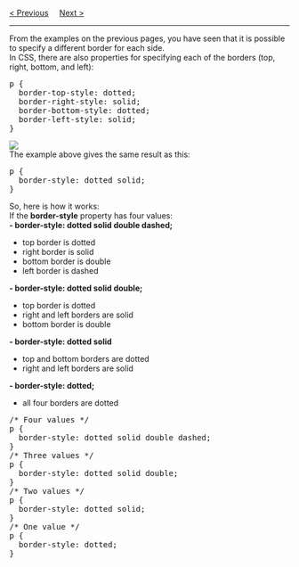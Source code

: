 <a href="/CSS/Borders/Colors.md">&lt; Previous</a>
&nbsp;&nbsp;&nbsp;
<a href="/CSS/Borders/Round.md">Next &gt;</a>
<hr>
From the examples on the previous pages, you have seen that it is possible to specify a different border for each side.
<br>
In CSS, there are also properties for specifying each of the borders (top, right, bottom, and left):
<pre>
p {
  border-top-style: dotted;
  border-right-style: solid;
  border-bottom-style: dotted;
  border-left-style: solid;
}
</pre>
<img src="https://i.imgur.com/zz0Y1an.png">
<br>
The example above gives the same result as this:
<pre>
p {
  border-style: dotted solid;
}
</pre>
So, here is how it works:
<br>
If the <b>border-style</b> property has four values:
<br>
<b> - border-style: dotted solid double dashed;</b>
<ul>
  <li>top border is dotted</li>
  <li>right border is solid</li>
  <li>bottom border is double</li>
  <li>left border is dashed</li>
</ul>
<b> - border-style: dotted solid double;</b>
<ul>
  <li>top border is dotted</li>
  <li>right and left borders are solid</li>
  <li>bottom border is double</li>
</ul>
<b> - border-style: dotted solid</b>
<ul>
  <li>top and bottom borders are dotted</li>
  <li>right and left borders are solid</li>
</ul>
<b> - border-style: dotted;</b>
<ul>
  <li>all four borders are dotted</li>
</ul>
<pre>
/* Four values */
p {
  border-style: dotted solid double dashed;
}
/* Three values */
p {
  border-style: dotted solid double;
}
/* Two values */
p {
  border-style: dotted solid;
}
/* One value */
p {
  border-style: dotted;
}
</pre>
